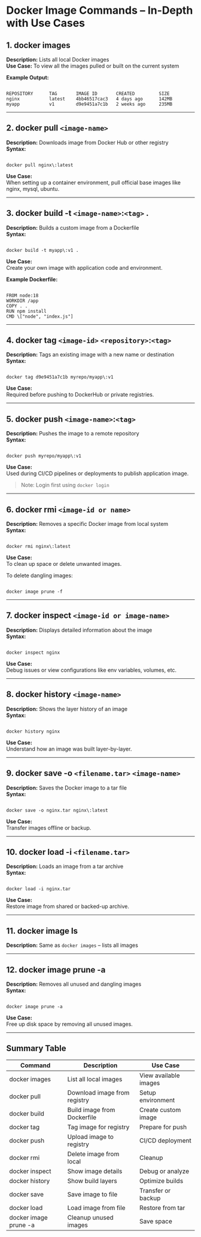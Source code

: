 # Docker Image Commands – In-Depth with Use Cases

## 1. docker images
**Description:** Lists all local Docker images  
**Use Case:** To view all the images pulled or built on the current system  

**Example Output:**
```

REPOSITORY      TAG       IMAGE ID       CREATED         SIZE
nginx           latest    4bb46517cac3   4 days ago      142MB
myapp           v1        d9e9451a7c1b   2 weeks ago     235MB

```

---

## 2. docker pull `<image-name>`
**Description:** Downloads image from Docker Hub or other registry  
**Syntax:**
```

docker pull nginx\:latest

```
**Use Case:**  
When setting up a container environment, pull official base images like nginx, mysql, ubuntu.

---

## 3. docker build -t `<image-name>`:`<tag>` .
**Description:** Builds a custom image from a Dockerfile  
**Syntax:**
```

docker build -t myapp\:v1 .

```
**Use Case:**  
Create your own image with application code and environment.

**Example Dockerfile:**
```

FROM node:18
WORKDIR /app
COPY . .
RUN npm install
CMD \["node", "index.js"]

```

---

## 4. docker tag `<image-id>` `<repository>`:`<tag>`
**Description:** Tags an existing image with a new name or destination  
**Syntax:**
```

docker tag d9e9451a7c1b myrepo/myapp\:v1

```
**Use Case:**  
Required before pushing to DockerHub or private registries.

---

## 5. docker push `<image-name>`:`<tag>`
**Description:** Pushes the image to a remote repository  
**Syntax:**
```

docker push myrepo/myapp\:v1

```
**Use Case:**  
Used during CI/CD pipelines or deployments to publish application image.  

> Note: Login first using `docker login`

---

## 6. docker rmi `<image-id or name>`
**Description:** Removes a specific Docker image from local system  
**Syntax:**
```

docker rmi nginx\:latest

```
**Use Case:**  
To clean up space or delete unwanted images.

To delete dangling images:
```

docker image prune -f

```

---

## 7. docker inspect `<image-id or image-name>`
**Description:** Displays detailed information about the image  
**Syntax:**
```

docker inspect nginx

```
**Use Case:**  
Debug issues or view configurations like env variables, volumes, etc.

---

## 8. docker history `<image-name>`
**Description:** Shows the layer history of an image  
**Syntax:**
```

docker history nginx

```
**Use Case:**  
Understand how an image was built layer-by-layer.

---

## 9. docker save -o `<filename.tar>` `<image-name>`
**Description:** Saves the Docker image to a tar file  
**Syntax:**
```

docker save -o nginx.tar nginx\:latest

```
**Use Case:**  
Transfer images offline or backup.

---

## 10. docker load -i `<filename.tar>`
**Description:** Loads an image from a tar archive  
**Syntax:**
```

docker load -i nginx.tar

```
**Use Case:**  
Restore image from shared or backed-up archive.

---

## 11. docker image ls
**Description:** Same as `docker images` – lists all images

---

## 12. docker image prune -a
**Description:** Removes all unused and dangling images  
**Syntax:**
```

docker image prune -a

```
**Use Case:**  
Free up disk space by removing all unused images.

---

## Summary Table

| Command                 | Description                        | Use Case                       |
|-------------------------|------------------------------------|-------------------------------|
| docker images           | List all local images              | View available images         |
| docker pull             | Download image from registry       | Setup environment             |
| docker build            | Build image from Dockerfile        | Create custom image           |
| docker tag              | Tag image for registry             | Prepare for push              |
| docker push             | Upload image to registry           | CI/CD deployment              |
| docker rmi              | Delete image from local            | Cleanup                       |
| docker inspect          | Show image details                 | Debug or analyze              |
| docker history          | Show build layers                  | Optimize builds               |
| docker save             | Save image to file                 | Transfer or backup            |
| docker load             | Load image from file               | Restore from tar              |
| docker image prune -a   | Cleanup unused images              | Save space                    |
```
